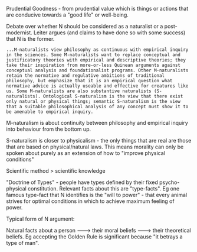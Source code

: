 Prudential Goodness - from prudential value which is things or actions that are conducive towards a "good life" or well-being.

Debate over whether N should be considered as a naturalist or a post-modernist. Leiter argues (and claims to have done so with some success) that N is the former.

```
...M-naturalists view philosophy as continuous with empirical inquiry in the sciences. Some M-naturalists want to replace conceptual and justificatory theories with empirical and descriptive theories; they take their inspiration from more-or-less Quinean arguments against conceptual analysis and foundationalist programs. Other M-naturalists retain the normative and regulative ambitions of traditional philosophy, but emphasize that it is an empirical question what normative advice is actually useable and effective for creatures like us. Some M-naturalists are also substantive naturalists (S-naturalists). Ontological S-naturalism is the view that there exist only natural or physical things; semantic S-naturalism is the view that a suitable philosophical analysis of any concept must show it to be amenable to empirical inquiry.
```
M-naturalism is about continuity between philosophy and empirical inquiry into behaviour from the bottom up.

S-naturalism is closer to physicalism - the only things that are real are those that are based on physical/natural laws. This means morality can only be spoken about purely as an extension of how to "improve physical conditions"

Scientific method > scientific knowledge

"Doctrine of Types" - people have types defined by their fixed psycho-physical constitution. Relevant facts about this are "type-facts". Eg one famous type-fact that N identifies is the "will to power" - that every animal strives for optimal conditions in which to achieve maximum feeling of power. 

Typical form of N argument:

Natural facts about a person ---> their moral beliefs ---> their theoretical beliefs. Eg accepting the Golden Rule is significant because "it betrays a type of man".